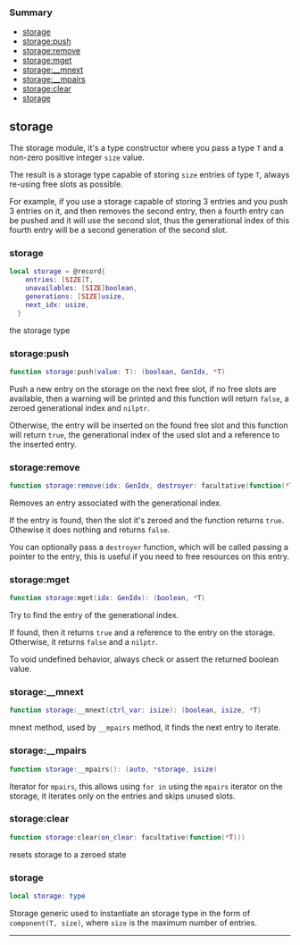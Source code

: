 ### Summary
* [storage](#storage)
* [storage:push](#storagepush)
* [storage:remove](#storageremove)
* [storage:mget](#storagemget)
* [storage:__mnext](#storage__mnext)
* [storage:__mpairs](#storage__mpairs)
* [storage:clear](#storageclear)
* [storage](#storage)

## storage

The storage module, it's a type constructor where you pass a type `T` and a non-zero positive
integer `size` value.

The result is a storage type capable of storing `size` entries of type `T`, always re-using
free slots as possible.

For example, if you use a storage capable of storing 3 entries and you push 3 entries on it,
and then removes the second entry, then a fourth entry can be pushed and it will use the second
slot, thus the generational index of this fourth entry will be a second generation of the second slot.

### storage

```lua
local storage = @record{
    entries: [SIZE]T,
    unavailables: [SIZE]boolean,
    generations: [SIZE]usize,
    next_idx: usize,
  }
```

the storage type

### storage:push

```lua
function storage:push(value: T): (boolean, GenIdx, *T)
```

Push a new entry on the storage on the next free slot, if no free slots are available,
then a warning will be printed and this function will return `false`, a zeroed generational
index and `nilptr`.

Otherwise, the entry will be inserted on the found free slot and this function will return `true`,
the generational index of the used slot and a reference to the inserted entry.

### storage:remove

```lua
function storage:remove(idx: GenIdx, destroyer: facultative(function(*T))): boolean
```

Removes an entry associated with the generational index.

If the entry is found, then the slot it's zeroed and the function returns `true`. Othewise
it does nothing and returns `false`.

You can optionally pass a `destroyer` function, which will be called passing a pointer to
the entry, this is useful if you need to free resources on this entry.

### storage:mget

```lua
function storage:mget(idx: GenIdx): (boolean, *T)
```

Try to find the entry of the generational index.

If found, then it returns `true` and a reference to the entry on the storage. Otherwise, it
returns `false` and a `nilptr`.

To void undefined behavior, always check or assert the returned boolean value.

### storage:__mnext

```lua
function storage:__mnext(ctrl_var: isize): (boolean, isize, *T)
```

mnext method, used by `__mpairs` method, it finds the next entry to iterate.

### storage:__mpairs

```lua
function storage:__mpairs(): (auto, *storage, isize)
```

Iterator for `mpairs`, this allows using `for in` using the `mpairs` iterator on
the storage, it iterates only on the entries and skips unused slots.

### storage:clear

```lua
function storage:clear(on_clear: facultative(function(*T)))
```

resets storage to a zeroed state

### storage

```lua
local storage: type
```

Storage generic used to instantiate an storage type in the form of `component(T, size)`, where
`size` is the maximum number of entries.

---
